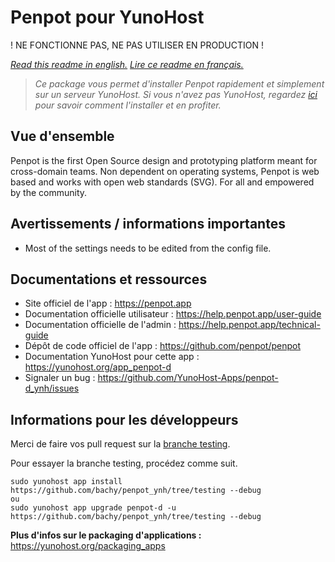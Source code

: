 # Penpot pour YunoHost

! NE FONCTIONNE PAS, NE PAS UTILISER EN PRODUCTION !

*[Read this readme in english.](./README.md)*
*[Lire ce readme en français.](./README_fr.md)*

> *Ce package vous permet d'installer Penpot rapidement et simplement sur un serveur YunoHost.
Si vous n'avez pas YunoHost, regardez [ici](https://yunohost.org/#/install) pour savoir comment l'installer et en profiter.*

## Vue d'ensemble

Penpot is the first Open Source design and prototyping platform meant for cross-domain teams. Non dependent on operating systems, Penpot is web based and works with open web standards (SVG). For all and empowered by the community.


## Avertissements / informations importantes

* Most of the settings needs to be edited from the config file.

## Documentations et ressources

* Site officiel de l'app : https://penpot.app
* Documentation officielle utilisateur : https://help.penpot.app/user-guide
* Documentation officielle de l'admin : https://help.penpot.app/technical-guide
* Dépôt de code officiel de l'app : https://github.com/penpot/penpot
* Documentation YunoHost pour cette app : https://yunohost.org/app_penpot-d
* Signaler un bug : https://github.com/YunoHost-Apps/penpot-d_ynh/issues

## Informations pour les développeurs

Merci de faire vos pull request sur la [branche testing](https://github.com/bachy/penpot_ynh/tree/testing).

Pour essayer la branche testing, procédez comme suit.
```
sudo yunohost app install https://github.com/bachy/penpot_ynh/tree/testing --debug
ou
sudo yunohost app upgrade penpot-d -u https://github.com/bachy/penpot_ynh/tree/testing --debug
```

**Plus d'infos sur le packaging d'applications :** https://yunohost.org/packaging_apps